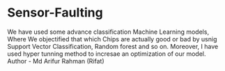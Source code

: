 # Sensor-Faulting
We have used some advance classification Machine Learning models, Where We objectified that which Chips are actually good or bad by usnig Support Vector Classification, Random forest and so on. Moreover, I have used hyper tunning method to incresae an optimization of our model.
<br>
Author - Md Arifur Rahman (Rifat)
